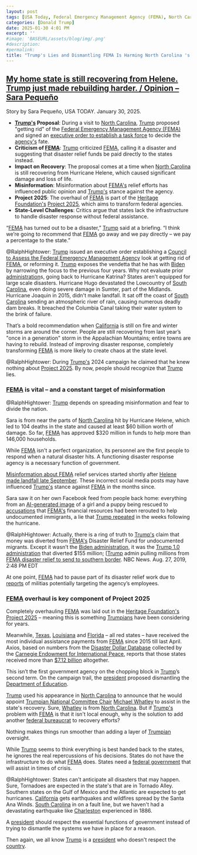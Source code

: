 ```yaml
---
layout: post
tags: [USA Today, Federal Emergency Management Agency (FEMA), North Carolina (NC), Texas (TX), California (CA), Louisiana (LA), Florida (FL), politics]
categories: [Donald Trump]
date: 2025-01-30 4:01 PM
excerpt: ''
#image: 'BASEURL/assets/blog/img/.png'
#description:
#permalink:
title: "Trump's Lies and Dismantling FEMA Is Harming North Carolina 's Recovery From Hurricane Helene"
---
```



## [My home state is still recovering from Helene. Trump just made rebuilding harder. / Opinion – Sara Pequeño](https://www.usatoday.com/story/opinion/columnist/2025/01/30/trump-getting-rid-fema-climate-change/77977310007/)

Story by Sara Pequeño, USA TODAY. January 30, 2025.

- **[Trump's](https://www.whitehouse.gov/) Proposal**: During a visit to [North Carolina](https://www.nc.gov/), [Trump](https://www.whitehouse.gov/) proposed "getting rid" of the [Federal Emergency Management Agency (FEMA)](https://www.fema.gov/) and signed an [executive order to establish a task force](https://www.whitehouse.gov/[president](https://www.whitehouse.gov/)ial-actions/2025/01/council-to-assess-the-federal-emergency-management-agency/) to decide the [agency's](https://www.fema.gov/) fate.
- **Criticism of [FEMA](https://fema.gov)**: [Trump](https://www.whitehouse.gov/) criticized [FEMA](https://fema.gov), calling it a disaster and suggesting that disaster relief funds be paid directly to the states instead.
- **Impact on Recovery**: The proposal comes at a time when [North Carolina](https://www.nc.gov/) is still recovering from Hurricane Helene, which caused significant damage and loss of life.
- **Misinformation**: Misinformation about [FEMA's](https://fema.gov) relief efforts has influenced public opinion and [Trump's](https://www.whitehouse.gov/) stance against the agency.
- **Project 2025**: The overhaul of [FEMA](https://fema.gov) is part of the [Heritage Foundation's](https://www.heritage.org/) [Project 2025](https://www.project2025.org/), which aims to transform federal agencies.
- **State-Level Challenges**: Critics argue that states lack the infrastructure to handle disaster response without federal assistance.

“[FEMA](https://fema.gov) has turned out to be a disaster,” [Trump](https://www.whitehouse.gov/) said at a briefing. “I think we’re going to recommend that [FEMA](https://fema.gov) go away and we pay directly – we pay a percentage to the state.”

@RalphHightower: [Trump](https://www.whitehouse.gov/) issued an executive order establishing a [Council to Assess the Federal Emergency Management Agency](https://www.whitehouse.gov/[president](https://www.whitehouse.gov/)ial-actions/2025/01/council-to-assess-the-federal-emergency-management-agency/) look at getting rid of [FEMA](https://fema.gov), or reforming it. [Trump](https://www.whitehouse.gov/) exposes the vendetta that he has with [Biden](https://bidenwhitehouse.archives.gov/) by narrowing the focus to the previous four years. Why not evaluate prior [administration](https://www.whitehouse.gov/)s, going back to Hurricane Katrina? States aren't equipped for large scale disasters. Hurricane Hugo devastated the Lowcountry of [South Carolina](https://www.sc.gov/), even doing severe damage in Sumter, part of the Midlands. Hurricane Joaquin in 2015, didn't make landfall. It sat off the coast of [South Carolina](https://www.sc.gov/) sending an atmospheric river of rain, causing numerous deadly dam breaks. It breached the Columbia Canal taking their water system to the brink of failure.

That’s a bold recommendation when [California](https://www.ca.gov/) is still on fire and winter storms are around the corner. People are still recovering from last year’s "once in a generation" storm in the Appalachian Mountains; entire towns are having to rebuild. Instead of improving disaster response, completely transforming [FEMA](https://fema.gov) is more likely to create chaos at the state level.

@RalphHightower: During [Trump's](https://www.whitehouse.gov/) 2024 campaign he claimed that he knew nothing about [Project 2025](https://www.project2025.org/). By now, people should recognize that [Trump](https://www.whitehouse.gov/) lies.

### [FEMA](https://fema.gov) is vital – and a constant target of misinformation

@RalphHightower: [Trump](https://www.whitehouse.gov/) depends on spreading misinformation and fear to divide the nation.

Sara is from near the parts of [North Carolina](https://www.nc.gov/) hit by Hurricane Helene, which led to 104 deaths in the state and caused at least \$60 billion worth of damage. So far, [FEMA](https://fema.gov) has approved \$320 million in funds to help more than 146,000 households.

While [FEMA](https://fema.gov) isn't a perfect organization, its personnel are the first people to respond when a natural disaster hits. A functioning disaster response agency is a necessary function of government.

[Misinformation about FEMA](https://www.politico.com/news/2024/10/08/fima-disinformation-hurricane-helene-response-00182841) relief services started shortly after [Helene made landfall late September](https://www.usatoday.com/story/graphics/2024/12/31/hurricane-helene-how-the-deadly-storm-devastated-the-southeast/77179217007/). These incorrect social media posts may have influenced [Trump's](https://www.whitehouse.gov/) stance against [FEMA](https://fema.gov) in the months since.

Sara saw it on her own Facebook feed from people back home: everything from an [AI-generated image](https://www.npr.org/2024/10/18/nx-s1-5153741/ai-images-hurricanes-disasters-propaganda) of a girl and a puppy being rescued to [accusations](https://apnews.com/article/election-hurricanes-false-info-helene-milton-a4c2df2463b69c1f2e3eb6846e3b37ae) that [FEMA's](https://fema.gov) financial resources had been rerouted to help undocumented immigrants, a lie that [Trump repeated](https://www.pbs.org/newshour/politics/in-north-carolina-trump-attacks-fema-and-repeats-false-claims-about-its-response-to-helene) in the weeks following the hurricane.

@RalphHightower: Actually, there is a ring of truth to [Trump's](https://www.whitehouse.gov/) claim that money was diverted from [FEMA's](https://fema.gov) Disaster Relief Fund for undocumented migrants. Except it wasn’t the [Biden administration](https://bidenwhitehouse.archives.gov/), it was the [Trump 1.0 administration](https://trumpwhitehouse.archives.gov/) that diverted $155 million; [[Trump](https://trumpwhitehouse.archives.gov/) admin pulling millions from [FEMA disaster relief to send to southern border](https://www.nbcnews.com/politics/immigration/trump-admin-pulling-millions-fema-disaster-relief-send-southern-border-n1046691). NBC News. Aug. 27, 2019, 2:48 PM EDT

At one point, [FEMA](https://fema.gov) had to pause part of its disaster relief work due to [reports](https://apnews.com/article/fema-north-carolina-disinformation-threats-militia-04b8f753a82c652bc013d556d22a5d46) of militias potentially targeting the agency’s employees.

### [FEMA](https://fema.gov) overhaul is key component of Project 2025

Completely overhauling [FEMA](https://fema.gov) was laid out in the [Heritage Foundation's](https://www.heritage.org/) [Project 2025](https://apnews.com/article/donald-trump-fema-project-2025-56ff64f264403b8934ecbf1f91928d73) – meaning this is something [Trumpians](https://www.gog.gov/) have been considering for years.

Meanwhile, [Texas](https://www.texas.gov/), [Louisiana](https://www.louisiana.gov/) and [Florida](https://www.myflorida.com/) – all red states – have received the most individual assistance payments from [FEMA](https://fema.gov) since 2015 till last April. Axios, based on numbers from the [Disaster Dollar Database](https://carnegieendowment.orgundefined/?lang=en) collected by the [Carnegie Endowment for International Peace](https://carnegieendowment.org/), reports that those states received more than [$7.12 billion](https://www.axios.com/2024/10/08/fema-direct-payments-state-recipients) altogether.

This isn’t the first government agency on the chopping block in [Trump](https://www.whitehouse.gov/)’s second term. On the campaign trail, the [president](https://www.whitehouse.gov/) proposed dismantling the [Department of Education](https://www.usatoday.com/story/news/education/2024/11/13/trump-education-department/76231305007/).

[Trump](https://www.whitehouse.gov/) used his appearance in [North Carolina](https://www.nc.gov/) to announce that he would appoint [Trumpian National Committee Chair](https://www.gop.com/) [Michael Whatley](https://www.nytimes.com/2025/01/24/us/politics/trump-north-carolina-california-disaster-aid.html) to assist in the state's recovery. Sure, [Whatley](https://www.nytimes.com/2025/01/24/us/politics/trump-north-carolina-california-disaster-aid.html) is from [North Carolina](https://www.nc.gov/). But if [Trump's](https://www.whitehouse.gov/) problem with [FEMA](https://fema.gov) is that it isn't local enough, why is the solution to add another [federal bureaucrat](https://www.usa.gov/) to recovery efforts?

Nothing makes things run smoother than adding a layer of [Trumpian](https://www.gop.com/) oversight.

While [Trump](https://www.whitehouse.gov/) seems to think everything is best handed back to the states, he ignores the real repercussions of his decisions. States do not have the infrastructure to do what [FEMA](https://fema.gov) does. States need a [federal government](https://www.usa.gov/) that will assist in times of crisis.

@RalphHightower: States can't anticipate all disasters that may happen. Sure, Tornadoes are expected in the state's that are in Tornado Alley. Southern states on the Gulf of Mexico and the Atlantic are expected to get hurricanes. [California](https://www.ca.gov/) gets earthquakes and wildfires spread by the Santa Ana Winds. [South Carolina](https://www.sc.gov/) in on a fault line, but we haven't had a devastating earthquake like [Charleston](https://https://charleston-sc.gov/) experienced in 1886.

A [president](https://www.whitehouse.gov/) should respect the essential functions of government instead of trying to dismantle the systems we have in place for a reason.

Then again, we all know [Trump](https://www.whitehouse.gov/) is a [president](https://www.whitehouse.gov/) who doesn't respect the [country](https://www.usa.gov/).

